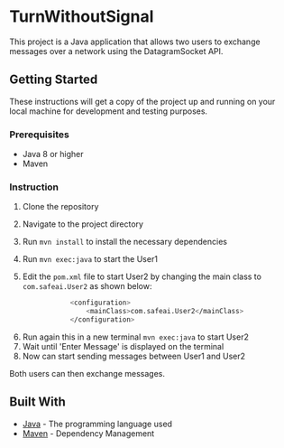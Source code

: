 # TurnWithoutSignal

This project is a Java application that allows two users to exchange messages over a network using the DatagramSocket API.

## Getting Started

These instructions will get  a copy of the project up and running on your local machine for development and testing purposes.

### Prerequisites

- Java 8 or higher
- Maven

### Instruction

1. Clone the repository
2. Navigate to the project directory
3. Run `mvn install` to install the necessary dependencies

4. Run `mvn exec:java` to start the User1 
5. Edit the `pom.xml` file to start User2 by changing the main class to `com.safeai.User2` as shown below:

 ```bash
                <configuration>
                    <mainClass>com.safeai.User2</mainClass>
                </configuration>
```
6. Run again this in a new terminal `mvn exec:java` to start User2
7. Wait until 'Enter Message' is displayed on the terminal
8. Now  can start sending messages between User1 and User2
                




Both users can then exchange messages.

## Built With

- [Java](https://www.java.com) - The programming language used
- [Maven](https://maven.apache.org/) - Dependency Management


